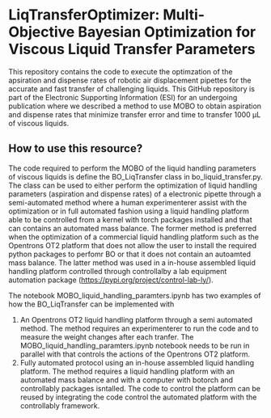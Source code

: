 # LiqTransferOptimizer: Multi-Objective Bayesian Optimization for Viscous Liquid Transfer Parameters
This repository contains the code to execute the optimzation of the apsiration and dispense rates of robotic air displacement pipettes for the accurate and fast transfer of challenging liquids. This GitHub repository is part of the Electronic Supporting Information (ESI) for an undergoing publication where we described a method to use MOBO to obtain aspiration and dispense rates that minimize transfer error and time to transfer 1000 µL of viscous liquids.

## How to use this resource?
The code required to perform the MOBO of the liquid handling parameters of viscous liquids is define the BO_LiqTransfer class in bo_liquid_transfer.py. The class can be used to either perform the optimization of liquid handling parameters (aspiration and dispense rates) of a electronic pipette through a semi-automated method where a human experimenterer assist with the optimization or in full automated fashion using a liquid handling platform able to be controlled from a kernel with torch packages installed and that can contains an automated mass balance. The former method is preferred when the optimization of a commercial liquid handling platform such as the Opentrons OT2 platform that does not allow the user to install the required python packages to perfomr BO or that it does not contain an autoamted mass balance. The latter method was used in a in-house assembled liquid handling platform controlled through controllalby a lab equipment automation package (https://pypi.org/project/control-lab-ly/).

The notebook MOBO_liquid_handling_paramters.ipynb has two examples of how the BO_LiqTransfer can be implemented with 
1) An Opentrons OT2 liquid handling platform through a semi automated method. The method requires an experimenterer to run the code and to measure the weight changes after each tranfer. The MOBO_liquid_handling_paramters.ipynb notebook needs to be run in parallel with that controls the actions of the Opentrons OT2 platform.
2) Fully automated protocol using an in-house assembled liquid handling platform. The method requires a liquid handling platform with an automated mass balance and with a computer with botorch and controllably packages isntalled. The code to control the platform can be reused by integrating the code control the automated platform with the controllably framework.









